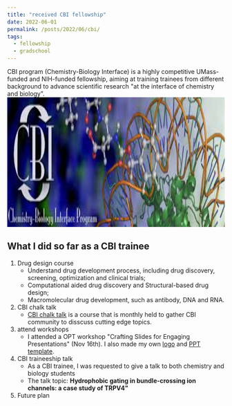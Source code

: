 ```yaml
---
title: "received CBI fellowship"
date: 2022-06-01
permalink: /posts/2022/06/cbi/
tags:
  - fellowship
  - gradschool
---
```


CBI program (Chemistry-Biology Interface) is a highly competitive UMass-funded and NIH-funded fellowship, aiming at training trainees from different background to advance scientific research "at the interface of chemistry and biology".
<br/><a href="https://cbi.chem.umass.edu" class="image" id="cbi"><img src="/images/cbi.jpg" height="300" width="700"/></a><br>

## What I did so far as a CBI trainee

1. Drug design course
   - Understand drug development process, including drug discovery, screening, optimization and clinical trials;
   - Computational aided drug discovery and Structural-based drug design;
   - Macromolecular drug development, such as antibody, DNA and RNA.
2. CBI chalk talk
   - [CBI chalk talk](https://cbi.chem.umass.edu/activities/chalk-talk/) is a course that is monthly held to gather CBI community to disscuss cutting edge topics.
3. attend workshops
   - I attended a OPT workshop "Crafting Slides for Engaging Presentations" (Nov 16th). I also made my own [logo](/images/logo.png) and [PPT template](/files/Jian_umass.thmx).
4. CBI traineeship talk
   - As a CBI trainee, I was requested to give a talk to both chemistry and biology students
   - The talk topic: **Hydrophobic gating in bundle-crossing ion channels: a case study of TRPV4"**
5. Future plan